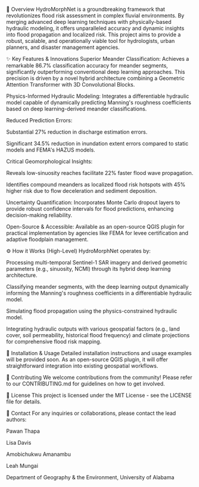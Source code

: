 🌟 Overview
HydroMorphNet is a groundbreaking framework that revolutionizes flood risk assessment in complex fluvial environments. By merging advanced deep learning techniques with physically-based hydraulic modeling, it offers unparalleled accuracy and dynamic insights into flood propagation and localized risk. This project aims to provide a robust, scalable, and operationally viable tool for hydrologists, urban planners, and disaster management agencies.

✨ Key Features & Innovations
Superior Meander Classification: Achieves a remarkable 86.7% classification accuracy for meander segments, significantly outperforming conventional deep learning approaches. This precision is driven by a novel hybrid architecture combining a Geometric Attention Transformer with 3D Convolutional Blocks.

Physics-Informed Hydraulic Modeling: Integrates a differentiable hydraulic model capable of dynamically predicting Manning's roughness coefficients based on deep learning-derived meander classifications.

Reduced Prediction Errors:

Substantial 27% reduction in discharge estimation errors.

Significant 34.5% reduction in inundation extent errors compared to static models and FEMA's HAZUS models.

Critical Geomorphological Insights:

Reveals low-sinuosity reaches facilitate 22% faster flood wave propagation.

Identifies compound meanders as localized flood risk hotspots with 45% higher risk due to flow deceleration and sediment deposition.

Uncertainty Quantification: Incorporates Monte Carlo dropout layers to provide robust confidence intervals for flood predictions, enhancing decision-making reliability.

Open-Source & Accessible: Available as an open-source QGIS plugin for practical implementation by agencies like FEMA for levee certification and adaptive floodplain management.

⚙️ How it Works (High-Level)
HydroMorphNet operates by:

Processing multi-temporal Sentinel-1 SAR imagery and derived geometric parameters (e.g., sinuosity, NCMI) through its hybrid deep learning architecture.

Classifying meander segments, with the deep learning output dynamically informing the Manning's roughness coefficients in a differentiable hydraulic model.

Simulating flood propagation using the physics-constrained hydraulic model.

Integrating hydraulic outputs with various geospatial factors (e.g., land cover, soil permeability, historical flood frequency) and climate projections for comprehensive flood risk mapping.

🚀 Installation & Usage
Detailed installation instructions and usage examples will be provided soon. As an open-source QGIS plugin, it will offer straightforward integration into existing geospatial workflows.

🤝 Contributing
We welcome contributions from the community! Please refer to our CONTRIBUTING.md for guidelines on how to get involved.

📄 License
This project is licensed under the MIT License - see the LICENSE file for details.

📧 Contact
For any inquiries or collaborations, please contact the lead authors:

Pawan Thapa

Lisa Davis

Amobichukwu Amanambu

Leah Mungai

Department of Geography & the Environment, University of Alabama
